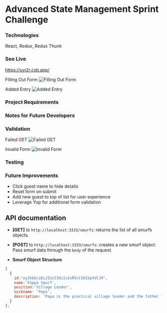 # Advanced State Management Sprint Challenge

### Technologies
React, Redux, Redux Thunk

### See Live
https://uyi2r.csb.app/

Filling Out Form
![Filling Out Form](https://user-images.githubusercontent.com/48306510/141159949-128037bc-db9a-465b-be30-a47c172f940c.png)

Added Entry
![Added Entry](https://user-images.githubusercontent.com/48306510/141159952-0f2f1bdd-361d-4969-a61a-553edd98e4fe.png)

### Project Requirements

### Notes for Future Developers

### Validation
Failed GET
![Failed GET](https://user-images.githubusercontent.com/48306510/141159932-65f18dd1-3260-4bd7-9602-4ec66ea923ec.png)

Invalid Form
![Invalid Form](https://user-images.githubusercontent.com/48306510/141159939-7fc16284-0877-42a8-a966-8d6e34eadacf.png)

### Testing

### Future Improvements
* Click guest name to hide details
* Reset form on submit
* Add new guest to top of list for user experience
* Leverage Yup for additional form validation

## API documentation 

* **[GET]** to `http://localhost:3333/smurfs`: returns the list of all smurfs objects.
* **[POST]** to `http://localhost:3333/smurfs`: creates a new smurf object. Pass smurf data through the `body` of the request.

* **Smurf Object Structure** 
```js
[
  {
    id:"eyJhbGciOiJIUzI1NiIsInR5cCI6IkpXVCJ9",
    name:'Poppa Smurf',
    position:'Village Leader',
    nickname: 'Pops',
    description: 'Papa is the practical village leader and the father figure of 100 or so young Smurfs. He is easily identified by his red Smurf hat, pants, and a shortly-trimmed white beard and moustache.'
  }
];
```
 
